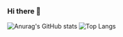 ### Hi there 👋

<!--
**arseniomuanda/arseniomuanda** is a ✨ _special_ ✨ repository because its `README.md` (this file) appears on your GitHub profile.

Here are some ideas to get you started:

- 🔭 I’m currently working on ...
- 🌱 I’m currently learning ...
- 👯 I’m looking to collaborate on ...
- 🤔 I’m looking for help with ...
- 💬 Ask me about ...
- 📫 How to reach me: ...
- 😄 Pronouns: ...
- ⚡ Fun fact: ...
-->



![Anurag's GitHub stats](https://github-readme-stats.vercel.app/api?username=arseniomuanda&show_icons=true&bg_color=00000000) ![Top Langs](https://github-readme-stats.vercel.app/api/top-langs/?username=arseniomuanda&hide_progress=true)
